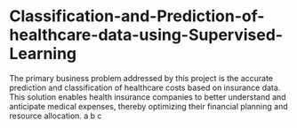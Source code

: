 # Classification-and-Prediction-of-healthcare-data-using-Supervised-Learning
The primary business problem addressed by this project is the accurate prediction and classification of healthcare costs based on insurance data. This solution enables health insurance companies to better understand and anticipate medical expenses, thereby optimizing their financial planning and resource allocation.
a
b
c
